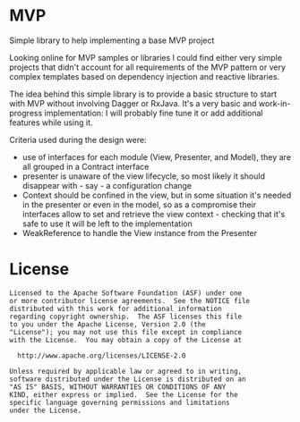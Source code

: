 # MVP
Simple library to help implementing a base MVP project

Looking online for MVP samples or libraries I could find either very simple projects that didn't account for all 
requirements of the MVP pattern or very complex templates based on dependency injection and reactive libraries.

The idea behind this simple library is to provide a basic structure to start with MVP without involving Dagger or RxJava. It's a very basic and work-in-progress implementation: I will probably fine tune it or add additional features while using it.

Criteria used during the design were:

* use of interfaces for each module (View, Presenter, and Model), they are all grouped in a Contract interface
* presenter is unaware of the view lifecycle, so most likely it should disappear with - say - a configuration change
* Context should be confined in the view, but in some situation it's needed in the presenter or even in the model, so as a compromise their interfaces allow to set and retrieve the view context - checking that it's safe to use it will be left to the implementation
* WeakReference to handle the View instance from the Presenter

# License
```
Licensed to the Apache Software Foundation (ASF) under one
or more contributor license agreements.  See the NOTICE file
distributed with this work for additional information
regarding copyright ownership.  The ASF licenses this file
to you under the Apache License, Version 2.0 (the
"License"); you may not use this file except in compliance
with the License.  You may obtain a copy of the License at

  http://www.apache.org/licenses/LICENSE-2.0

Unless required by applicable law or agreed to in writing,
software distributed under the License is distributed on an
"AS IS" BASIS, WITHOUT WARRANTIES OR CONDITIONS OF ANY
KIND, either express or implied.  See the License for the
specific language governing permissions and limitations
under the License.
```
